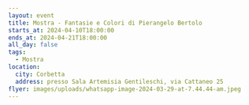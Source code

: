 ```yaml
---
layout: event
title: Mostra - Fantasie e Colori di Pierangelo Bertolo
starts_at: 2024-04-10T18:00:00
ends_at: 2024-04-21T18:00:00
all_day: false
tags:
  - Mostra
location:
  city: Corbetta
  address: presso Sala Artemisia Gentileschi, via Cattaneo 25
flyer: images/uploads/whatsapp-image-2024-03-29-at-7.44.44-am.jpeg
---
```


